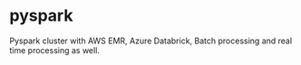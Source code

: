 # pyspark
Pyspark cluster with AWS EMR, Azure Databrick, Batch processing and real time processing as well.
